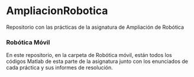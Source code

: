 # AmpliacionRobotica
Repositorio con las prácticas de la asignatura de Ampliación de Robótica

### Robótica Móvil
En este repositorio, en la carpeta de Robótica móvil, están todos los códigos Matlab de esta parte de la asignatura junto con los enunciados de cada práctica y sus informes de resolución.



<!--$\ \lambda*\sqrt{3x-1} +(1+x)^2$-->
